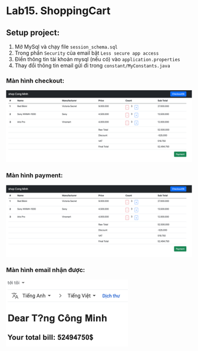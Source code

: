 # Lab15. ShoppingCart

## Setup project:
1. Mở MySql và chạy file `session_schema.sql`
2. Trong phần `Security` của email bật `Less secure app access`
3. Điền thông tin tài khoản mysql (nếu có) vào `application.properties`
4. Thay đổi thông tin email gửi đi trong `constant/MyConstants.java`

### Màn hình checkout:
![alt text](screenshots/checkout.png)

### Màn hình payment:
![alt text](screenshots/checkout.png)

### Màn hình email nhận được:
![alt text](screenshots/sendmail.png)
